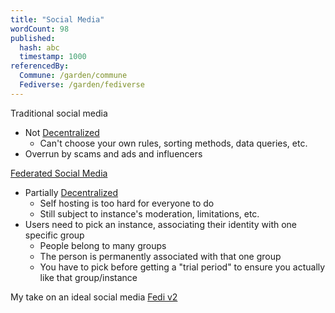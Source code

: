 ```yaml
---
title: "Social Media"
wordCount: 98
published:
  hash: abc
  timestamp: 1000
referencedBy:
  Commune: /garden/commune
  Fediverse: /garden/fediverse
---
```


Traditional social media
- Not [Decentralized](/garden/decentralized)
	- Can't choose your own rules, sorting methods, data queries, etc.
- Overrun by scams and ads and influencers

[Federated Social Media](/garden/fediverse)
- Partially [Decentralized](/garden/decentralized)
	- Self hosting is too hard for everyone to do
	- Still subject to instance's moderation, limitations, etc.
- Users need to pick an instance, associating their identity with one specific group
	- People belong to many groups
	- The person is permanently associated with that one group
	- You have to pick before getting a "trial period" to ensure you actually like that group/instance

My take on an ideal social media [Fedi v2](/garden/fedi-v2)
